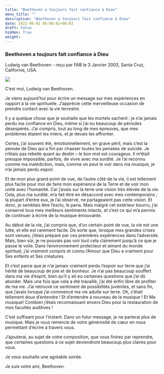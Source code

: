 ```yaml
---
title: "Beethoven a toujours fait confiance à Dieu"
menu_title: ""
description: "Beethoven a toujours fait confiance à Dieu"
date: 2022-06-01 06:00:01+00:03
draft: False
hidden: True
weight:
---
```

### Beethoven a toujours fait confiance à Dieu

Ludwig van Beethoven - reçu par FAB le 3 Janvier 2003, Santa Cruz, Californie, USA.

![](/fr-contemporary-messages/fr-contemporary-messages-by-date-order/fr-contemporary-messages-2003/beethoven.webp)

C’est moi, Ludwig van Beethoven.

Je viens aujourd’hui pour écrire un message sur mes expériences en rapport à la vie spirituelle. J’apprécie cette merveilleuse occasion de prendre contact avec la vie terrestre.

Il y a quelque chose que je souhaite que les mortels sachent : je n’ai jamais perdu ma confiance en Dieu, même si j’ai eu beaucoup de périodes désespérés. J’ai compris, tout au long de mes épreuves, que mes problèmes étaient les miens, et je devais les affronter.

Certes, j’ai souvent été, émotionnellement, en grave péril, mais c’est la pensée de Dieu qui a fini par chasser toutes les pensées de suicide. Je n’étais pas rebelle quant au destin – le bon mot est courageux. Il m’était presque impossible, parfois, de vivre avec ma surdité. Je l’ai reconnu comme ma malédiction, mais, comme on peut le voir dans ma musique, je n’ai jamais perdu espoir.

Et de mon plus grand point de vue, de l’autre côté de la vie, il est tellement plus facile pour moi de faire mon expérience de la Terre et de voir mon unité avec l’humanité. Car j’avais sur la terre une vision très élevée de la vie. Cela, plus ma surdité, m’a fait être en désaccord avec mes contemporains ; la plupart d’entre eux, je l’ai observé, ne partageaient pas cette vision. Et donc, je semblais être l’exclu, le paria. Mais malgré cet extérieur bourru, j’ai conservé tous mes meilleurs sentiments intacts, et c’est ce qui m’a permis de continuer à écrire de la musique émouvante.

Au début de la vie, j’ai compris que, d’un certain point de vue, la vie est une lutte, et elle est rarement facile. De sorte que, lorsque mes grandes crises sont venues, j’étais préparé par ces premières expériences dans l’adversité. Mais, bien sûr, je ne pouvais pas voir tout cela clairement jusqu’à ce que je passe le voile. Dans l’environnement protecteur et aimant du monde spirituel, j’ai vraiment compris et connu l’Amour que Dieu a vraiment pour Ses enfants et Ses créatures.

Et c’est parce que je n’ai jamais vraiment perdu l’espoir sur terre que j’ai hérité de beaucoup de joie et de bonheur. Je n’ai pas beaucoup souffert dans ma vie d’esprit, bien qu’il y ait eu certaines questions que j’ai dû aborder. Mais une fois que cela a été travaillé, j’ai été enfin libre de profiter de ma vie. J’ai retrouvé ce sentiment de possibilités juvéniles, et sans fin, que j’avais lorsque j’ai commencé ma vie adulte sur terre. Oh, c’était tellement doux d’entendre ! Et d’entendre à nouveau de la musique ! Et Ma musique! Combien j’étais reconnaissant envers Dieu pour la restauration de mes facultés auditives !

C’est suffisant pour l’instant. Dans un futur message, je ne parlerai plus de musique. Mais je vous remercie de votre générosité de cœur en nous permettant d’écrire à travers vous.

J’ajouterai, au sujet de votre composition, que vous finirez par reprendre, que certaines questions à ce sujet deviendront beaucoup plus claires pour vous.

Je vous souhaite une agréable soirée.

Je suis votre ami, Beethoven.

